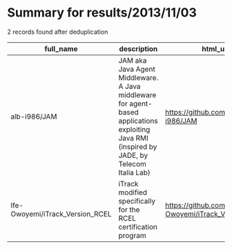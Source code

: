 
# Summary for results/2013/11/03
    
2 records found after deduplication

| full_name | description | html_url | matched_list | matched_count | pushed_at | size | stargazers_count | language | forks_count |
|---------------------------------|---------------------------------------------------------------------------------------------------------------------------------------------|----------------------------------------------------|----------------|-----------------|---------------------------|--------|--------------------|------------|---------------|
| alb-i986/JAM | JAM aka Java Agent Middleware. A Java middleware for agent-based applications exploiting Java RMI (inspired by JADE, by Telecom Italia Lab) | https://github.com/alb-i986/JAM | ['exploit'] | 1 | 2013-11-03 14:21:39+00:00 | 616 | 0 | Java | 1 |
| Ife-Owoyemi/iTrack_Version_RCEL | iTrack modified specifically for the RCEL certification program | https://github.com/Ife-Owoyemi/iTrack_Version_RCEL | ['rce'] | 1 | 2013-11-03 04:54:34+00:00 | 128 | 0 | Ruby | 0 |
